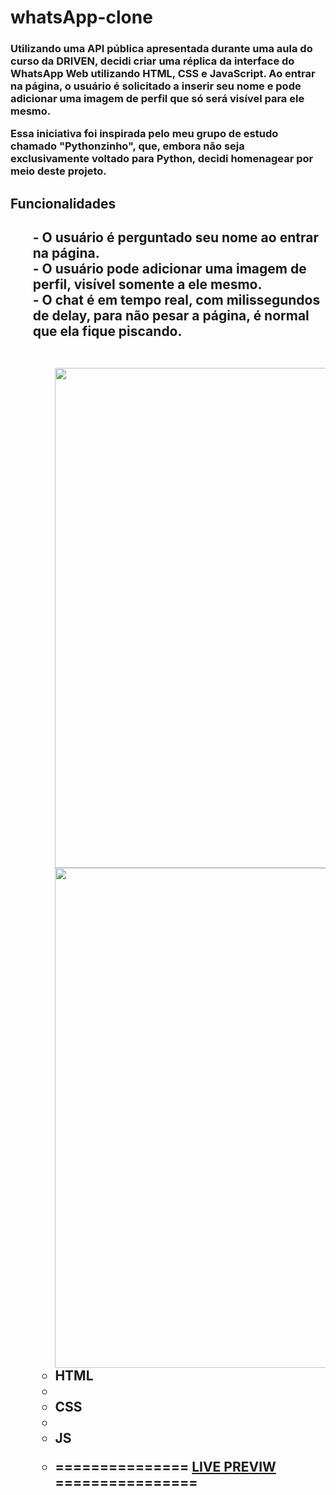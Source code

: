 # whatsApp-clone
<h3> Utilizando uma API pública apresentada durante uma aula do curso da DRIVEN, decidi criar uma réplica da interface do WhatsApp Web utilizando HTML, CSS e JavaScript. Ao entrar na página, o usuário é solicitado a inserir seu nome e pode adicionar uma imagem de perfil que só será visível para ele mesmo.

Essa iniciativa foi inspirada pelo meu grupo de estudo chamado "Pythonzinho", que, embora não seja exclusivamente voltado para Python, decidi homenagear por meio deste projeto.
<h3/>
<h2> Funcionalidades <h2/>
<ul>
  <div>- O usuário é perguntado seu nome ao entrar na página. <div/>
  <div>- O usuário pode adicionar uma imagem de perfil, visível somente a ele mesmo. <div/>
  <div>- O chat é em tempo real, com milissegundos de delay, para não pesar a página, é normal que ela fique piscando. <div/>
<ul/>

<br/>

<div align="center">
  <img src="https://user-images.githubusercontent.com/87996073/235793657-576335e5-3608-4793-9449-5513923f89e8.png" width="800px"/>
  
  <img src="https://user-images.githubusercontent.com/87996073/235796397-c397b07e-7b8f-4608-8735-c55d4b58dcbe.png" width="800px"/>
  
  </div


<ul> 
  <li> HTML <li/>
  <li> CSS <li/>
  <li> JS <li/>
  
=============== <a href="https://nicolas00000.github.io/whatsApp-clone/"> LIVE PREVIW </a> ================

<ul/>
